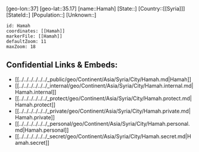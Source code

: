 ﻿---
location: [35.17,37]
mapzoom: [7,12] 
mapmarker: city 
type: City
tags:
- geo/City


SpocWebEntityId: 30739
isDeleted: false
confidential: public

---
[geo-lon::37]
[geo-lat::35.17]
[name::Hamah]
[State::]
[Country::[[Syria]]]
[StateId::]
[Population::]
[Unknown::]


```leaflet
id: Hamah
coordinates: [[Hamah]]
markerFile: [[Hamah]]
defaultZoom: 11 
maxZoom: 18
```


## Confidential Links & Embeds: 
- [[../../../../../../_public/geo/Continent/Asia/Syria/City/Hamah.md|Hamah]] 
- [[../../../../../../_internal/geo/Continent/Asia/Syria/City/Hamah.internal.md|Hamah.internal]] 
- [[../../../../../../_protect/geo/Continent/Asia/Syria/City/Hamah.protect.md|Hamah.protect]] 
- [[../../../../../../_private/geo/Continent/Asia/Syria/City/Hamah.private.md|Hamah.private]] 
- [[../../../../../../_personal/geo/Continent/Asia/Syria/City/Hamah.personal.md|Hamah.personal]] 
- [[../../../../../../_secret/geo/Continent/Asia/Syria/City/Hamah.secret.md|Hamah.secret]] 
